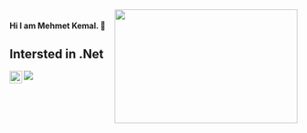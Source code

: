
<img src="https://media.giphy.com/media/iIqmM5tTjmpOB9mpbn/giphy.gif" align="right" width="320" height="200">

#### Hi I am Mehmet Kemal. 👋
## Intersted in .Net

[linkedin]: https://www.linkedin.com/in/mehmetkemalaslan/
[<img width="22" src="https://unpkg.com/simple-icons@v6/icons/linkedin.svg" align="left"/>][linkedin]

<img src="https://github-readme-stats.vercel.app/api/top-langs/?username=anuraghazra&layout=compact">


<!--
**Mehmet-Kemal-Aslan/Mehmet-Kemal-Aslan** is a ✨ _special_ ✨ repository because its `README.md` (this file) appears on your GitHub profile.

Here are some ideas to get you started:

- 🔭 I’m currently working on ...
- 🌱 I’m currently learning ...
- 👯 I’m looking to collaborate on ...
- 🤔 I’m looking for help with ...
- 💬 Ask me about ...
- 📫 How to reach me: ...
- 😄 Pronouns: ...
- ⚡ Fun fact: ...
-->

